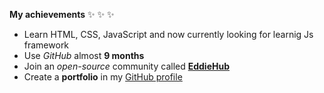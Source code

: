 **My achievements** ✨ ✨ ✨
- Learn HTML, CSS, JavaScript and now currently looking for learnig Js framework
- Use _GitHub_ almost **9 months**
- Join an _open-source_ community called **[EddieHub](https://www.eddiehub.org/)**
- Create a **portfolio** in my [GitHub profile](https://github.com/tash2020)



